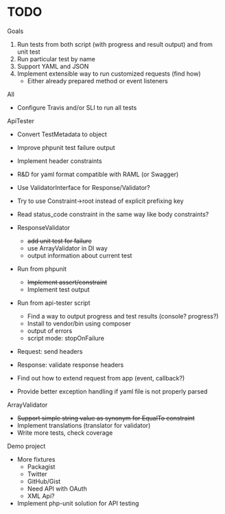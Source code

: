 # TODO

Goals

1. Run tests from both script (with progress and result output) and from unit test
2. Run particular test by name
3. Support YAML and JSON
4. Implement extensible way to run customized requests (find how)
    * Either already prepared method or event listeners

All
* Configure Travis and/or SLI to run all tests

ApiTester
* Convert TestMetadata to object
* Improve phpunit test failure output
* Implement header constraints
* R&D for yaml format compatible with RAML (or Swagger)
* Use ValidatorInterface for Response/Validator?
* Try to use Constraint->root instead of explicit prefixing key
* Read status_code constraint in the same way like body constraints?
* ResponseValidator
    * ~~add unit test for failure~~
    * use ArrayValidator in DI way
    * output information about current test

* Run from phpunit
    * ~~Implement assert/constraint~~
    * Implement test output
* Run from api-tester script
    * Find a way to output progress and test results (console? progress?)
    * Install to vendor/bin using composer
    * output of errors
    * script mode: stopOnFailure
* Request: send headers
* Response: validate response headers
* Find out how to extend request from app (event, callback?)
* Provide better exception handling if yaml file is not properly parsed

ArrayValidator
* ~~Support simple string value as synonym for EqualTo constraint~~
* Implement translations (translator for validator)
* Write more tests, check coverage


Demo project
* More fixtures
    * Packagist
    * Twitter
    * GitHub/Gist
    * Need API with OAuth
    * XML Api?
* Implement php-unit solution for API testing
